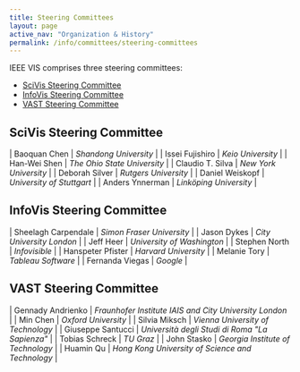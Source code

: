 ```yaml
---
title: Steering Committees
layout: page
active_nav: "Organization & History"
permalink: /info/committees/steering-committees
---
```


IEEE VIS comprises three steering committees:
* [SciVis Steering Committee](#scivis-steering-committee)
* [InfoVis Steering Committee](#infovis-steering-committee)
* [VAST Steering Committee](#vast-steering-committee)

## SciVis Steering Committee

| Baoquan Chen | *Shandong University* |
| Issei Fujishiro | *Keio University* |
| Han-Wei Shen | *The Ohio State University* |
| Claudio T. Silva | *New York University* |
| Deborah Silver | *Rutgers University* |
| Daniel Weiskopf | *University of Stuttgart* |
| Anders Ynnerman | *Linköping University* |

## InfoVis Steering Committee

| Sheelagh Carpendale | *Simon Fraser University* |
| Jason Dykes | *City University London* |
| Jeff Heer | *University of Washington* |
| Stephen North | *Infovisible* |
| Hanspeter Pfister | *Harvard University* |
| Melanie Tory | *Tableau Software* |
| Fernanda Viegas | *Google* |

## VAST Steering Committee

| Gennady Andrienko | *Fraunhofer Institute IAIS and City University London* |
| Min Chen | *Oxford University* |
| Silvia Miksch | *Vienna University of Technology* |
| Giuseppe Santucci | *Università degli Studi di Roma "La Sapienza"* |
| Tobias Schreck | *TU Graz* |
| John Stasko | *Georgia Institute of Technology* |
| Huamin Qu | *Hong Kong University of Science and Technology* |
